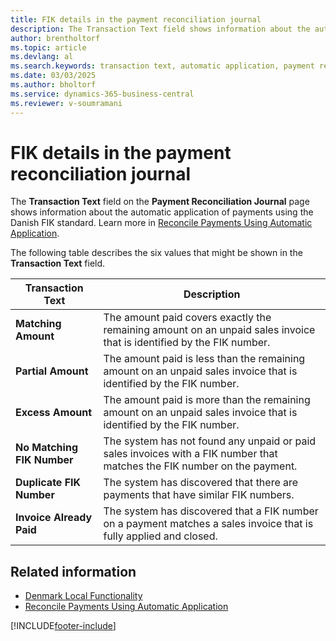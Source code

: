 ```yaml
---
title: FIK details in the payment reconciliation journal
description: The Transaction Text field shows information about the automatic application of payments using the Danish FIK standard.
author: brentholtorf
ms.topic: article
ms.devlang: al
ms.search.keywords: transaction text, automatic application, payment reconciliation journal, FIK number, Denmark
ms.date: 03/03/2025
ms.author: bholtorf
ms.service: dynamics-365-business-central
ms.reviewer: v-soumramani
---
```


# FIK details in the payment reconciliation journal

The **Transaction Text** field on the **Payment Reconciliation Journal** page shows information about the automatic application of payments using the Danish FIK standard. Learn more in [Reconcile Payments Using Automatic Application](../../receivables-how-reconcile-payments-auto-application.md).  

The following table describes the six values that might be shown in the **Transaction Text** field.

|Transaction Text|Description|  
|-----------------------------------------|---------------------------------------|  
|**Matching Amount**|The amount paid covers exactly the remaining amount on an unpaid sales invoice that is identified by the FIK number.|  
|**Partial Amount**|The amount paid is less than the remaining amount on an unpaid sales invoice that is identified by the FIK number.|  
|**Excess Amount**|The amount paid is more than the remaining amount on an unpaid sales invoice that is identified by the FIK number.|  
|**No Matching FIK Number**|The system has not found any unpaid or paid sales invoices with a FIK number that matches the FIK number on the payment.|  
|**Duplicate FIK Number**|The system has discovered that there are payments that have similar FIK numbers.|  
|**Invoice Already Paid**|The system has discovered that a FIK number on a payment matches a sales invoice that is fully applied and closed.|  

## Related information

- [Denmark Local Functionality](denmark-local-functionality.md)  
- [Reconcile Payments Using Automatic Application](../../receivables-how-reconcile-payments-auto-application.md)

[!INCLUDE[footer-include](../../includes/footer-banner.md)]
